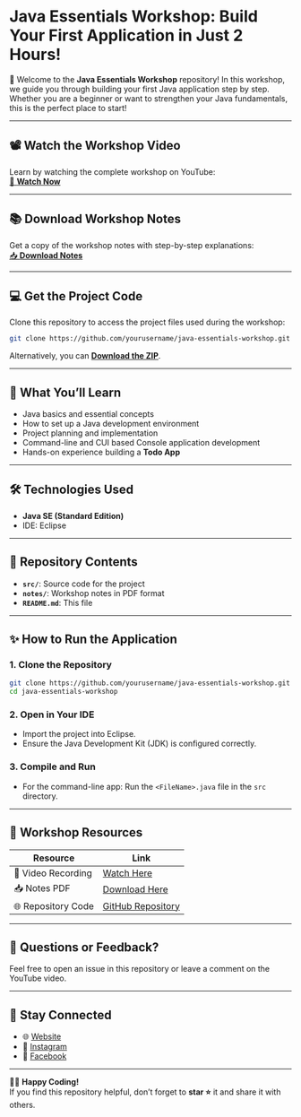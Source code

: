 
# **Java Essentials Workshop: Build Your First Application in Just 2 Hours!**  

🎉 Welcome to the **Java Essentials Workshop** repository! In this workshop, we guide you through building your first Java application step by step. Whether you are a beginner or want to strengthen your Java fundamentals, this is the perfect place to start!  

---

## 📽️ **Watch the Workshop Video**  
Learn by watching the complete workshop on YouTube:  
[🔗 **Watch Now**](#)  

---

## 📚 **Download Workshop Notes**  
Get a copy of the workshop notes with step-by-step explanations:  
[📥 **Download Notes**](#)  

---

## 💻 **Get the Project Code**  
Clone this repository to access the project files used during the workshop:  
```bash
git clone https://github.com/yourusername/java-essentials-workshop.git
```  

Alternatively, you can [**Download the ZIP**](https://github.com/yourusername/java-essentials-workshop/archive/main.zip).  

---

## 🚀 **What You’ll Learn**  
- Java basics and essential concepts  
- How to set up a Java development environment  
- Project planning and implementation  
- Command-line and CUI based Console application development  
- Hands-on experience building a **Todo App** 

---

## 🛠️ **Technologies Used**  
- **Java SE (Standard Edition)**  
- IDE: Eclipse 


---

## 📂 **Repository Contents**  
- **`src/`**: Source code for the project  
- **`notes/`**: Workshop notes in PDF format  
- **`README.md`**: This file  

---

## ✨ **How to Run the Application**  

### **1. Clone the Repository**  
```bash
git clone https://github.com/yourusername/java-essentials-workshop.git
cd java-essentials-workshop
```  

### **2. Open in Your IDE**  
- Import the project into Eclipse.  
- Ensure the Java Development Kit (JDK) is configured correctly.  

### **3. Compile and Run**  
- For the command-line app: Run the `<FileName>.java` file in the `src` directory.  


---

## 📌 **Workshop Resources**  

| Resource | Link |  
|----------|------|  
| 🎥 Video Recording | [Watch Here](#) |  
| 📥 Notes PDF | [Download Here](https://drive.google.com/file/d/1InjhnHYOBkXFUEJF-HnPfW23Ku3XnDZ6/view?usp=sharing) |  
| 🌐 Repository Code | [GitHub Repository](https://github.com/yourusername/java-essentials-workshop) |  

---

## 💬 **Questions or Feedback?**  
Feel free to open an issue in this repository or leave a comment on the YouTube video.  

---

## 🔔 **Stay Connected**  
- 🌐 [Website](https://www.opentechz.com)  
- 📸 [Instagram](https://www.instagram.com/opentechz/)  
- 📘 [Facebook](https://www.facebook.com/Opentechz2019)  

---

👩‍💻 **Happy Coding!**  
If you find this repository helpful, don’t forget to **star ⭐** it and share it with others.  
